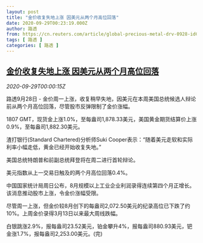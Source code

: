```yaml
---
layout: post
title: "金价收复失地上涨 因美元从两个月高位回落"
date: 2020-09-29T00:23:19.000Z
author: 路透
from: https://cn.reuters.com/article/global-precious-metal-drv-0928-idCNKBS26J3BJ
tags: [ 路透 ]
categories: [ 路透 ]
---
```

<!--1601338999000-->
[金价收复失地上涨 因美元从两个月高位回落](https://cn.reuters.com/article/global-precious-metal-drv-0928-idCNKBS26J3BJ)
------

<div>
<div><i>2020-09-29T00:00:15Z</i></div><p>路透9月28日 - 金价周一上涨，收复稍早失地，因美元在本周美国总统候选人辩论前从两个月高位回落，尽管股市反弹限制了金价涨幅。</p><p>1807 GMT，现货金上涨1.0%，至每盎司1,878.33美元，美国黄金期货结算价上涨0.9%，至每盎司1,882.30美元。</p><p>渣打银行(Standard Chartered)分析师Suki Cooper表示：“随着美元走软和实际利率小幅走低，黄金已经开始收复失地。”</p><p>美国总统特朗普和前副总统拜登将在周二进行首轮辩论。</p><p>美元指数从上一交易日触及的两个月高位回落0.4%。</p><p>中国国家统计局周日公布，8月规模以上工业企业利润录得连续第四个月正增长。该消息推动股市上涨，令金价涨幅受限。</p><p>尽管周一上涨，但金价较8月创下的每盎司2,072.50美元的纪录高位已下跌了约10%。上周金价录得3月13日以来最大周线跌幅。</p><p>白银跳涨2.9%，报每盎司23.52美元，铂金攀升4%，报每盎司880.93美元，钯金涨1.7%，报每盎司2,253.00美元。(完)</p>
</div>
